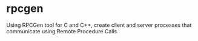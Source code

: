 # rpcgen
Using RPCGen tool for C and C++, create client and server processes that communicate using Remote Procedure Calls.
